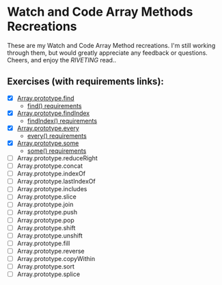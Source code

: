 # Watch and Code Array Methods Recreations
These are my Watch and Code Array Method recreations. I'm still working through them, but would greatly appreciate any feedback or questions. Cheers, and enjoy the _RIVETING_ read..

## Exercises (with requirements links):

- [x] [Array.prototype.find ](./find.html)
  - [find() requirements](./requirements/find.html)
- [x] [Array.prototype.findIndex](./findIndex.html)
  - [findIndex() requirements](./requirements/findIndex.html)
- [x] [Array.prototype.every](./every.html)
  - [every() requirements](./requirements/every.html)
- [x] [Array.prototype.some](./some.html)
  - [some() requirements](./requirements/some.html)
- [ ] Array.prototype.reduceRight
- [ ] Array.prototype.concat
- [ ] Array.prototype.indexOf
- [ ] Array.prototype.lastIndexOf
- [ ] Array.prototype.includes
- [ ] Array.prototype.slice
- [ ] Array.prototype.join
- [ ] Array.prototype.push
- [ ] Array.prototype.pop
- [ ] Array.prototype.shift
- [ ] Array.prototype.unshift
- [ ] Array.prototype.fill
- [ ] Array.prototype.reverse
- [ ] Array.prototype.copyWithin
- [ ] Array.prototype.sort
- [ ] Array.prototype.splice
